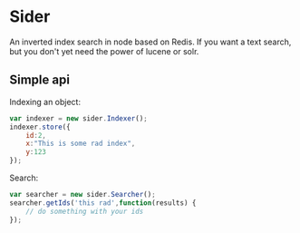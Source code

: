 # Sider
An inverted index search in node based on Redis.  If you want a text search, but you don't yet need the power of lucene or solr.

## Simple api

Indexing an object:

```js
var indexer = new sider.Indexer();
indexer.store({
	id:2,
	x:"This is some rad index",
	y:123
});
```

Search:

```js
var searcher = new sider.Searcher();
searcher.getIds('this rad',function(results) {
	// do something with your ids	
});
```


